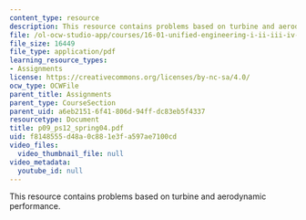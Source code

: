 ```yaml
---
content_type: resource
description: This resource contains problems based on turbine and aerodynamic performance.
file: /ol-ocw-studio-app/courses/16-01-unified-engineering-i-ii-iii-iv-fall-2005-spring-2006/f8148555d48a0c881e3fa597ae7100cd_p09_ps12_spring04.pdf
file_size: 16449
file_type: application/pdf
learning_resource_types:
- Assignments
license: https://creativecommons.org/licenses/by-nc-sa/4.0/
ocw_type: OCWFile
parent_title: Assignments
parent_type: CourseSection
parent_uid: a6eb2151-6f41-806d-94ff-dc83eb5f4337
resourcetype: Document
title: p09_ps12_spring04.pdf
uid: f8148555-d48a-0c88-1e3f-a597ae7100cd
video_files:
  video_thumbnail_file: null
video_metadata:
  youtube_id: null
---
```

This resource contains problems based on turbine and aerodynamic performance.